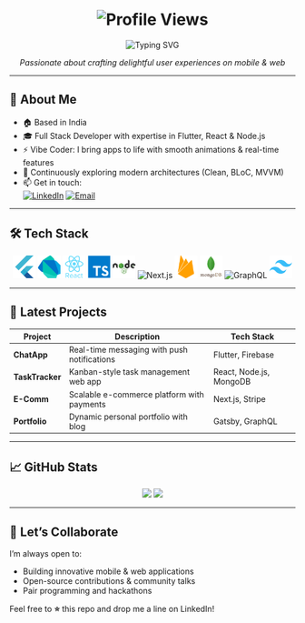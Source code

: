 <h1 align="center">
  <!-- Uncomment and place your banner at /assets/banner.png if you add one to your repo -->
  <!-- <img src="./assets/banner.png" alt="Banner" width="100%"/> -->
  <br>
  <img src="https://komarev.com/ghpvc/?username=ibraralam22&style=flat-square" alt="Profile Views"/>
</h1>

<p align="center">
  <img src="https://readme-typing-svg.herokuapp.com?font=Roboto+Mono&size=30&pause=1000&color=7F58FF&width=890&lines=Hey+there!+👋;I’m+Ibrar+Alam,+Software+Engineer+%26+Vibe+Coder;Building+Flutter+Apps+%26+Web+Apps+in+Real-time" 
       alt="Typing SVG" />
</p>

<p align="center">
  <em>Passionate about crafting delightful user experiences on mobile &amp; web</em>
</p>

---

## 🔭 About Me

- 🏠 Based in India  
- 🎓 Full Stack Developer with expertise in Flutter, React & Node.js  
- ⚡️ Vibe Coder: I bring apps to life with smooth animations & real-time features  
- 🌱 Continuously exploring modern architectures (Clean, BLoC, MVVM)  
- 📫 Get in touch:  
  <a href="https://linkedin.com/in/ibraralam22"><img src="https://img.shields.io/badge/LinkedIn-%230077B5.svg?logo=linkedin&logoColor=white" alt="LinkedIn"/></a>
  <a href="mailto:ibrar@example.com"><img src="https://img.shields.io/badge/Email-D14836.svg?logo=gmail&logoColor=white" alt="Email"/></a>

---

## 🛠️ Tech Stack

<p align="center">  
  <img alt="Flutter"       src="https://raw.githubusercontent.com/devicons/devicon/master/icons/flutter/flutter-original.svg" width="40" height="40" />  
  <img alt="Dart"          src="https://raw.githubusercontent.com/devicons/devicon/master/icons/dart/dart-original.svg" width="40" height="40" />  
  <img alt="React"         src="https://raw.githubusercontent.com/devicons/devicon/master/icons/react/react-original-wordmark.svg" width="40" height="40" />  
  <img alt="TypeScript"    src="https://raw.githubusercontent.com/devicons/devicon/master/icons/typescript/typescript-original.svg" width="40" height="40" />  
  <img alt="Node.js"       src="https://raw.githubusercontent.com/devicons/devicon/master/icons/nodejs/nodejs-original-wordmark.svg" width="40" height="40" />  
  <img alt="Next.js"       src="https://cdn.worldvectorlogo.com/logos/nextjs-2.svg" width="40" height="40" />  
  <img alt="Firebase"      src="https://raw.githubusercontent.com/devicons/devicon/master/icons/firebase/firebase-plain.svg" width="40" height="40" />  
  <img alt="MongoDB"       src="https://raw.githubusercontent.com/devicons/devicon/master/icons/mongodb/mongodb-original-wordmark.svg" width="40" height="40" />  
  <img alt="GraphQL"       src="https://raw.githubusercontent.com/devicons/devicon/master/icons/graphql/graphql-icon.svg" width="40" height="40" />  
  <img alt="Tailwind CSS"  src="https://raw.githubusercontent.com/devicons/devicon/master/icons/tailwindcss/tailwindcss-plain.svg" width="40" height="40" />  
</p>

---

## 🚀 Latest Projects

| Project       | Description                                 | Tech Stack                     |
|---------------|---------------------------------------------|--------------------------------|
| **ChatApp**   | Real-time messaging with push notifications | Flutter, Firebase              |
| **TaskTracker** | Kanban-style task management web app      | React, Node.js, MongoDB        |
| **E-Comm**    | Scalable e-commerce platform with payments  | Next.js, Stripe                |
| **Portfolio** | Dynamic personal portfolio with blog        | Gatsby, GraphQL                |

---

## 📈 GitHub Stats

<p align="center">
  <img src="https://github-readme-streak-stats.herokuapp.com/?user=ibraralam22&theme=midnight-purple&hide_border=true" width="400" />
  <img src="https://github-readme-stats.vercel.app/api?username=ibraralam22&theme=midnight-purple&show_icons=true&hide_border=true&count_private=true" width="385" />
</p>

---

## 💬 Let’s Collaborate

I’m always open to:

- Building innovative mobile & web applications  
- Open-source contributions & community talks  
- Pair programming and hackathons  

Feel free to **⭐️** this repo and drop me a line on LinkedIn!  
